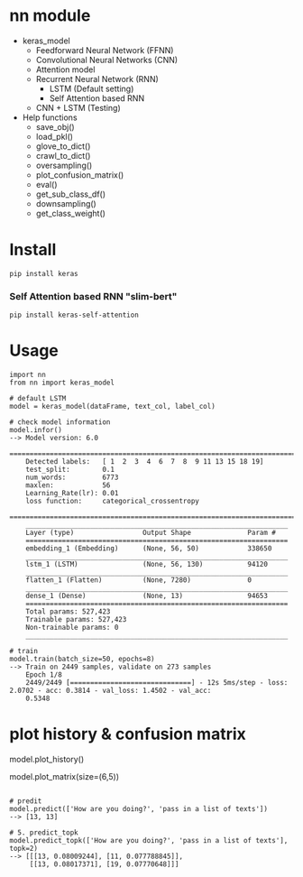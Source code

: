 # nn module
- keras_model
    - Feedforward Neural Network (FFNN)
    - Convolutional Neural Networks (CNN)
    - Attention model
    - Recurrent Neural Network (RNN)
        - LSTM (Default setting)
        - Self Attention based RNN
    - CNN + LSTM (Testing)
- Help functions
    - save_obj()
    - load_pkl()
    - glove_to_dict()
    - crawl_to_dict()
    - oversampling()
    - plot_confusion_matrix()
    - eval()
    - get_sub_class_df()
    - downsampling()
    - get_class_weight()

# Install
```
pip install keras 
```
### Self Attention based RNN "slim-bert"
```
pip install keras-self-attention
```

# Usage
```
import nn
from nn import keras_model

# default LSTM 
model = keras_model(dataFrame, text_col, label_col)
```

```
# check model information
model.infor()
--> Model version: 6.0
    ===========================================================================
    Detected labels:   [ 1  2  3  4  6  7  8  9 11 13 15 18 19]
    test_split:        0.1
    num_words:         6773
    maxlen:            56
    Learning_Rate(lr): 0.01
    loss function:     categorical_crossentropy
    ===========================================================================
    _________________________________________________________________
    Layer (type)                 Output Shape              Param #   
    =================================================================
    embedding_1 (Embedding)      (None, 56, 50)            338650    
    _________________________________________________________________
    lstm_1 (LSTM)                (None, 56, 130)           94120     
    _________________________________________________________________
    flatten_1 (Flatten)          (None, 7280)              0         
    _________________________________________________________________
    dense_1 (Dense)              (None, 13)                94653     
    =================================================================
    Total params: 527,423
    Trainable params: 527,423
    Non-trainable params: 0
    _________________________________________________________________
```

```
# train
model.train(batch_size=50, epochs=8)
--> Train on 2449 samples, validate on 273 samples
    Epoch 1/8
    2449/2449 [==============================] - 12s 5ms/step - loss: 2.0702 - acc: 0.3814 - val_loss: 1.4502 - val_acc:   
    0.5348

```
# plot history & confusion matrix
model.plot_history()

model.plot_matrix(size=(6,5))
```

# predit
model.predict(['How are you doing?', 'pass in a list of texts'])
--> [13, 13]

# 5. predict_topk
model.predict_topk(['How are you doing?', 'pass in a list of texts'], topk=2)
--> [[[13, 0.08009244], [11, 0.077788845]], 
     [[13, 0.08017371], [19, 0.07770648]]]
```

